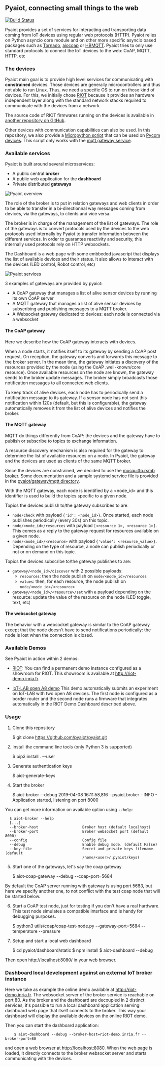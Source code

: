 ## Pyaiot, connecting small things to the web

[![Build Status](https://travis-ci.org/pyaiot/pyaiot.svg?branch=master)](https://travis-ci.org/pyaiot/pyaiot)

Pyaiot provides a set of services for interacting and transporting data coming
from IoT devices using regular web protocols (HTTP). Pyaiot
relies on Python asyncio core module and on other more specific asyncio based
packages such as [Tornado](http://www.tornadoweb.org/en/stable/),
[aiocoap](http://aiocoap.readthedocs.io/en/latest/) or
[HBMQTT](http://hbmqtt.readthedocs.io/en/latest/index.html).
Pyaiot tries to only use standard protocols to connect the IoT devices to the
web: CoAP, MQTT, HTTP, etc

### The devices

Pyaiot main goal is to provide high level services for communicating
with **constrained** devices.
Those devices are generally microcontrollers and thus not able to run Linux.
Thus, we need a specific OS to run on those kind of devices. For this, we
initially chose [RIOT](https://riot-os.org) because it provides an hardware
independent layer along with the standard network stacks required to
communicate with the devices from a network.

The source code of RIOT firmwares running on the devices is available in
[another repository on GitHub](https://github.com/pyaiot/riot-firmwares).

Other devices with communication capabilities can also be used. In this
repository, we also provide a [Micropython script](utils/pycom) that can be
used on [Pycom devices](https://www.pycom.io/).
This script only works with the [mqtt gateway service](pyaiot/gateway/mqtt).

### Available services

Pyaiot is built around several microservices:
* A public central **broker**
* A public web application for the **dashboard**
* Private distributed **gateways**

![Pyaiot overview](./misc/images/pyaiot_overview.png)

The role of the broker is to put in relation gateways and web clients in
order to be able to transfer in a bi-directionnal way messages coming from
devices, via the gateways, to clients and vice versa.

The broker is in charge of the management of the list of gateways. The role of
the gateways is to convert protocols used by the devices to the web protocols
used internally by Pyaiot to transfer information between the different
services. In order to guarantee reactivity and security, this internally used
protocols rely on HTTP websockets.

The Dashboard is a web page with some embbeded javascript that displays the
list of available devices and their status. It also allows to interact with the
devices (LED control, Robot control, etc)

![Pyaiot services](./misc/images/pyaiot_services.png)

3 examples of gateways are provided by pyaiot:
* A CoAP gateway that manages a list of alive sensor devices by running its own
CoAP server
* A MQTT gateway that manages a list of alive sensor devices by subscribing and
publishing messages to a MQTT broker.
* A Websocket gateway dedicated to devices: each node is connected via a
websocket

#### The CoAP gateway

Here we describe how the CoAP gateway interacts with devices.

When a node starts, it notifies itself to its gateway by sending a CoAP
post request. On reception, the gateway converts and forwards this message to
the broker server. In the mean time, the gateway initiates a discovery of the
resources provided by the node (using the CoAP .well-known/core resource).
Once available resources on the node are known, the gateway sends to the broker
update messages.
The broker simply broadcasts those notification messages to all connected
web clients.

To keep track of alive devices, each node has to periodically send a notification
message to its gateway.
If a sensor node has not sent this notification within 120s (default,
but this is configurable), the gateway automatically removes it from the list
of alive devices and notifies the broker.

#### The MQTT gateway

MQTT do things differently from CoAP: the devices and the gateway have to publish
or subscribe to topics to exchange information.

A resource discovery mechanism is also required for the gateway to determine
the list of available resources on a node. In Pyaiot, the gateway and the devices
are used as clients of the same MQTT broker.

Since the devices are constrained, we decided to use the
[mosquitto.rsmb broker](https://github.com/eclipse/mosquitto.rsmb). Some
documentation and a sample systemd service file is provided in the
[pyaiot/gateway/mqtt directory](./pyaiot/gateway/mqtt/systemd).

With the MQTT gateway, each node is identified by a \<node_id\> and this
identifier is used to build the topics specific to a given node.

Topics the devices publish to/the gateway subscribes to are:
* `node/check` with payload `{'id': <node_id>}`. Once started, each node
  publishes periodically (every 30s) on this topic.
* `node/<node_id>/resources` with payload `[<resource 1>, <resource 1>]`. This
comes as a reply to the gateway request for resources available on a given node.
* `node/<node_id>/<resource>` with payload `{'value': <resource_value>}`.
Depending on the type of resource, a node can publish periodically or not or on
demand on this topic.

Topics the devices subscribe to/the gateway publishes to are:
* `gateway/<node_id>/discover` with 2 possible payloads:
  * `resources`: then the node publish on `node/<node_id>/resources`
  * `values`: then, for each resource, the node publish on
    `node/<node_id>/<resource>`
* `gateway/<node_id>/<resource>/set` with a payload depending on the resource:
  update the value of the resource on the node (LED toggle, text, etc)

#### The websocket gateway

The behavior with a websocket gateway is similar to the CoAP gateway except
that the node doesn't have to send notifications periodically: the node is lost
when the connection is closed.

### Available Demos

See Pyaiot in action within 2 demos:
* [RIOT](http://riot-os.org): You can find a permanent demo instance configured
  as a showroom for RIOT. This showroom is available at
  http://riot-demo.inria.fr.

* [IoT-LAB open A8 demo](utils/iotlab)
  This demo automatically submits an experiment on IoT-LAB with two open A8
  devices. The first node is configured as a border router and the second node
  runs a firmware that integrates automatically in the RIOT Demo Dashboard
  described above.

### Usage

1. Clone this repository

      $ git clone https://github.com/pyaiot/pyaiot.git

2. Install the command line tools (only Python 3 is supported)

      $ pip3 install . --user

3. Generate authentication keys

      $ aiot-generate-keys

4. Start the broker

      $ aiot-broker --debug
      2019-04-08 16:11:58,816 -  pyaiot.broker -  INFO - Application started, listening on port 8000

  You can get more information on available option using `--help`:

      $ aiot-broker --help
      [...]
      --broker-host                    Broker host (default localhost)
      --broker-port                    Broker websocket port (default 8000)
      --config                         Config file
      --debug                          Enable debug mode. (default False)
      --key-file                       Secret and private keys filename. (default
                                       /home/<user>/.pyaiot/keys)

5. Start one of the gateways, let's say the coap gateway

      $ aiot-coap-gateway --debug --coap-port=5684

  By default the CoAP server running with gateway is using port 5683, but here
  we specify another one, to not conflict with the test coap node that will be
  started below.

6. Start a CoAP test node, just for testing if you don't have a real hardware.
  This test node simulates a compatible interface and is handy for debugging
  purposes.

      $ python3 utils/coap/coap-test-node.py --gateway-port=5684  --temperature --pressure

7. Setup and start a local web dashboard

      $ cd pyaiot/dashboard/static
      $ npm install
      $ aiot-dashboard --debug

  Then open http://localhost:8080/ in your web browser.


### Dashboard local development against an external IoT broker instance

Here we take as example the online demo available at http://riot-demo.inria.fr.
The websocket server of the broker service is reachable on port 80.
As the broker and the dashboard are decoupled in 2 distinct services,
it's possible to run a local dashboard application serving dashboard web page
that itself connects to the broker.
This way your dashboard will display the available devices on the online RIOT
demo.

Then you can start the dashboard application:
```
    $ aiot-dashboard --debug --broker-host=riot-demo.inria.fr --broker-port=80
```
and open a web browser at [http://localhost:8080](http://localhost:8080).
When the web page is loaded, it directly connects to the broker websocket
server and starts communicating with the devices.

